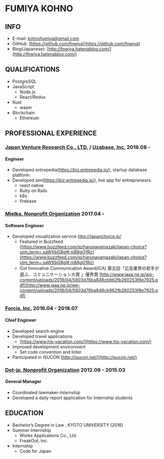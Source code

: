 # FUMIYA KOHNO

## INFO

- E-mail: kohnofumiya@gmail.com
- GitHub: [https://github.com/fnwiya](https://github.com/fnwiya)
- Blog(Japanese): [http://fnwiya.hatenablog.com/](http://fnwiya.hatenablog.com/)

## QUALIFICATIONS

- PostgreSQL
- JavaScript
  - Node.js
  - React/Redux
- Rust
  - wasm
- Blockchain
  - Ethereum

## PROFESSIONAL EXPERIENCE

### [Japan Venture Research Co., LTD.](http://jvr.jp/) / [Uzabase, Inc.](https://www.uzabase.com/) 2018.08 -

#### Engineer

- Developed entrepedia(https://biz.entrepedia.jp/), startup database platform.
- Developed ami(https://biz.entrepedia.jp/), live app for entrepreneurs.
  - react native
  - Ruby on Rails
  - k8s
  - firebase

### [Mielka, Nonprofit Organization](mielka.org) 2017.04 -

#### Software Engineer

- Developed visualization service http://japanchoice.jp/
  - Featured in Buzzfeed [https://www.buzzfeed.com/jp/harunayamazaki/japan-choice?utm_term=.saWXbG8gl#.ni88gO1Rz](https://www.buzzfeed.com/jp/harunayamazaki/japan-choice?utm_term=.saWXbG8gl#.ni88gO1Rz)
  - Got Innovative Communication Award(ICA) 第五回「広告業界の若手が選ぶ、コミュニケーション大賞 」優秀賞 [http://www.jaaa.ne.jp/wp-content/uploads/2018/04/5603d76ba848cb962fb260253f8e7925.pdf](http://www.jaaa.ne.jp/wp-content/uploads/2018/04/5603d76ba848cb962fb260253f8e7925.pdf)

### [Forcia, Inc.](http://www.forcia.com/) 2016.04 - 2018.07

#### Chief Engineer

- Developed search engine
- Developed travel applications
  - [https://www.his-vacation.com/](https://www.his-vacation.com/)
- Improved development environment
  - Set code convention and linter
- Participated in ISUCON [http://isucon.net/](http://isucon.net/)

### [Dot-jp, Nonprofit Organization](http://www.dot-jp.or.jp/) 2012.09 - 2015.03

#### General Manager

- Coordinated lawmaker-Internship
- Developed a daily report application for internship students

## EDUCATION

- Bachelor’s Degree in Law , KYOTO UNIVERSITY (2016)
- Summer Internship
  - Works Applications Co., Ltd.
  - FreakOut, Inc.
- Internship
  - Code for Japan
